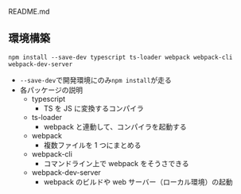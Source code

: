 README.md

## 環境構築

```
npm install --save-dev typescript ts-loader webpack webpack-cli webpack-dev-server
```

- `--save-dev`で開発環境にのみ`npm install`が走る
- 各パッケージの説明
  - typescript
    - TS を JS に変換するコンパイラ
  - ts-loader
    - webpack と連動して、コンパイラを起動する
  - webpack
    - 複数ファイルを 1 つにまとめる
  - webpack-cli
    - コマンドライン上で webpack をそうさできる
  - webpack-dev-server
    - webpack のビルドや web サーバー（ローカル環境）の起動
